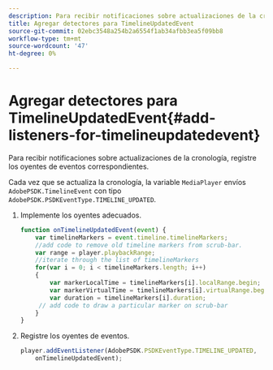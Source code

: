 ```yaml
---
description: Para recibir notificaciones sobre actualizaciones de la cronología, registre los oyentes de eventos correspondientes.
title: Agregar detectores para TimelineUpdatedEvent
source-git-commit: 02ebc3548a254b2a6554f1ab34afbb3ea5f09bb8
workflow-type: tm+mt
source-wordcount: '47'
ht-degree: 0%

---
```


# Agregar detectores para TimelineUpdatedEvent{#add-listeners-for-timelineupdatedevent}

Para recibir notificaciones sobre actualizaciones de la cronología, registre los oyentes de eventos correspondientes.

Cada vez que se actualiza la cronología, la variable `MediaPlayer` envíos `AdobePSDK.TimelineEvent` con tipo `AdobePSDK.PSDKEventType.TIMELINE_UPDATED`.
1. Implemente los oyentes adecuados.

   ```js
   function onTimelineUpdatedEvent(event) { 
       var timelineMarkers = event.timeline.timelineMarkers; 
       //add code to remove old timeline markers from scrub-bar. 
       var range = player.playbackRange; 
       //iterate through the list of timelineMarkers 
       for(var i = 0; i < timelineMarkers.length; i++) 
       { 
           var markerLocalTime = timelineMarkers[i].localRange.begin; 
           var markerVirtualTime = timelineMarkers[i].virtualRange.begin; 
           var duration = timelineMarkers[i].duration; 
        // add code to draw a particular marker on scrub-bar 
       }      
   }
   ```

1. Registre los oyentes de eventos.

   ```js
   player.addEventListener(AdobePSDK.PSDKEventType.TIMELINE_UPDATED,  
       onTimelineUpdatedEvent);
   ```
